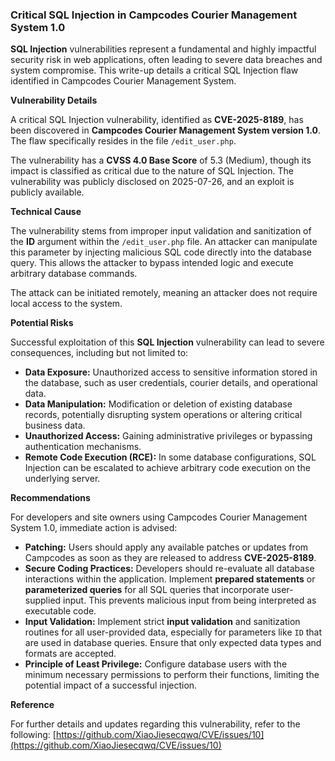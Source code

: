 ### Critical SQL Injection in Campcodes Courier Management System 1.0

**SQL Injection** vulnerabilities represent a fundamental and highly impactful security risk in web applications, often leading to severe data breaches and system compromise. This write-up details a critical SQL Injection flaw identified in Campcodes Courier Management System.

**Vulnerability Details**

A critical SQL Injection vulnerability, identified as **CVE-2025-8189**, has been discovered in **Campcodes Courier Management System version 1.0**. The flaw specifically resides in the file `/edit_user.php`.

The vulnerability has a **CVSS 4.0 Base Score** of 5.3 (Medium), though its impact is classified as critical due to the nature of SQL Injection. The vulnerability was publicly disclosed on 2025-07-26, and an exploit is publicly available.

**Technical Cause**

The vulnerability stems from improper input validation and sanitization of the **ID** argument within the `/edit_user.php` file. An attacker can manipulate this parameter by injecting malicious SQL code directly into the database query. This allows the attacker to bypass intended logic and execute arbitrary database commands.

The attack can be initiated remotely, meaning an attacker does not require local access to the system.

**Potential Risks**

Successful exploitation of this **SQL Injection** vulnerability can lead to severe consequences, including but not limited to:

*   **Data Exposure:** Unauthorized access to sensitive information stored in the database, such as user credentials, courier details, and operational data.
*   **Data Manipulation:** Modification or deletion of existing database records, potentially disrupting system operations or altering critical business data.
*   **Unauthorized Access:** Gaining administrative privileges or bypassing authentication mechanisms.
*   **Remote Code Execution (RCE):** In some database configurations, SQL Injection can be escalated to achieve arbitrary code execution on the underlying server.

**Recommendations**

For developers and site owners using Campcodes Courier Management System 1.0, immediate action is advised:

*   **Patching:** Users should apply any available patches or updates from Campcodes as soon as they are released to address **CVE-2025-8189**.
*   **Secure Coding Practices:** Developers should re-evaluate all database interactions within the application. Implement **prepared statements** or **parameterized queries** for all SQL queries that incorporate user-supplied input. This prevents malicious input from being interpreted as executable code.
*   **Input Validation:** Implement strict **input validation** and sanitization routines for all user-provided data, especially for parameters like `ID` that are used in database queries. Ensure that only expected data types and formats are accepted.
*   **Principle of Least Privilege:** Configure database users with the minimum necessary permissions to perform their functions, limiting the potential impact of a successful injection.

**Reference**

For further details and updates regarding this vulnerability, refer to the following:
[https://github.com/XiaoJiesecqwq/CVE/issues/10](https://github.com/XiaoJiesecqwq/CVE/issues/10)